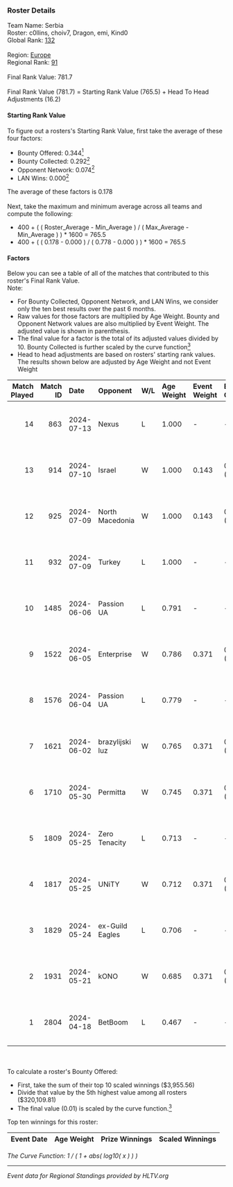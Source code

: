 ### Roster Details<br />
Team Name: Serbia<br />
Roster: c0llins, choiv7, Dragon, emi, Kind0<br />
Global Rank: [132](../standings_global.md)<br />
<br />
Region: [Europe]( ../standings_europe.md)<br />
Regional Rank: [91]( ../standings_europe.md)<br />
<br />
Final Rank Value:  781.7<br />
<br />
Final Rank Value (781.7) = Starting Rank Value (765.5) + Head To Head Adjustments (16.2)<br />

#### Starting Rank Value<br />
To figure out a rosters's Starting Rank Value, first take the average of these four factors:<br />
- Bounty Offered: 0.344[<sup>1</sup>](#table2)
- Bounty Collected: 0.292[<sup>2</sup>](#table1)
- Opponent Network: 0.074[<sup>2</sup>](#table1)
- LAN Wins: 0.000[<sup>2</sup>](#table1)

The average of these factors is 0.178<br />
<br />
Next, take the maximum and minimum average across all teams and compute the following:<br />
- 400 + ( ( Roster_Average - Min_Average ) / ( Max_Average - Min_Average ) ) * 1600 = 765.5
- 400 + ( ( 0.178 - 0.000 ) / ( 0.778 - 0.000 ) ) * 1600 = 765.5


#### Factors<br />
Below you can see a table of all of the matches that contributed to this roster's Final Rank Value.<br />
Note:<br />

- For Bounty Collected, Opponent Network, and LAN Wins, we consider only the ten best results over the past 6 months.
- Raw values for those factors are multiplied by Age Weight. Bounty and Opponent Network values are also multiplied by Event Weight. The adjusted value is shown in parenthesis.
- The final value for a factor is the total of its adjusted values divided by 10. Bounty Collected is further scaled by the curve function[<sup>3</sup>](#curveFunction)
- Head to head adjustments are based on rosters' starting rank values. The results shown below are adjusted by Age Weight and not Event Weight
<span id="table1"></span><br />


| Match Played | Match ID | Date       | Opponent        | W/L | Age Weight | Event Weight | Bounty Collected | Opponent Network | LAN Wins  | H2H Adj. | Roster                              |
| -: | -: | :- | :- | :- | :- | :- | :- | :- | :- | -: | :- |
|           14 |      863 | 2024-07-13 | Nexus           | L   | 1.000      | -            | -                | -                | -         |   -17.95 | c0llins, choiv7, Dragon, emi, Kind0 |
|           13 |      914 | 2024-07-10 | Israel          | W   | 1.000      | 0.143        | 0.000 (0.000)    | 0.038 (0.005)    | 0 (0.000) |     3.10 | c0llins, Dragon, emi, Kind0, VLDN   |
|           12 |      925 | 2024-07-09 | North Macedonia | W   | 1.000      | 0.143        | 0.000 (0.000)    | 0.000 (0.000)    | 0 (0.000) |     3.08 | c0llins, choiv7, Dragon, emi, Kind0 |
|           11 |      932 | 2024-07-09 | Turkey          | L   | 1.000      | -            | -                | -                | -         |   -25.74 | c0llins, choiv7, Dragon, emi, Kind0 |
|           10 |     1485 | 2024-06-06 | Passion UA      | L   | 0.791      | -            | -                | -                | -         |    -5.06 | aidKiT, c0llins, Dragon, emi, xicoz |
|            9 |     1522 | 2024-06-05 | Enterprise      | W   | 0.786      | 0.371        | 0.039 (0.011)    | 0.641 (0.187)    | 0 (0.000) |    16.61 | aidKiT, c0llins, Dragon, emi, VLDN  |
|            8 |     1576 | 2024-06-04 | Passion UA      | L   | 0.779      | -            | -                | -                | -         |    -4.53 | aidKiT, c0llins, Dragon, emi, xicoz |
|            7 |     1621 | 2024-06-02 | brazylijski luz | W   | 0.765      | 0.371        | 0.008 (0.002)    | 0.250 (0.071)    | 0 (0.000) |    13.38 | aidKiT, c0llins, Dragon, emi, xicoz |
|            6 |     1710 | 2024-05-30 | Permitta        | W   | 0.745      | 0.371        | 0.039 (0.011)    | 0.919 (0.254)    | 0 (0.000) |    16.38 | aidKiT, c0llins, Dragon, emi, xicoz |
|            5 |     1809 | 2024-05-25 | Zero Tenacity   | L   | 0.713      | -            | -                | -                | -         |    -3.21 | aidKiT, c0llins, Dragon, emi, xicoz |
|            4 |     1817 | 2024-05-25 | UNiTY           | W   | 0.712      | 0.371        | 0.024 (0.006)    | 0.331 (0.087)    | 0 (0.000) |    16.39 | aidKiT, c0llins, Dragon, emi, xicoz |
|            3 |     1829 | 2024-05-24 | ex-Guild Eagles | L   | 0.706      | -            | -                | -                | -         |    -9.25 | aidKiT, c0llins, Dragon, emi, xicoz |
|            2 |     1931 | 2024-05-21 | kONO            | W   | 0.685      | 0.371        | 0.028 (0.007)    | 0.553 (0.140)    | 0 (0.000) |    13.41 | aidKiT, c0llins, Dragon, emi, xicoz |
|            1 |     2804 | 2024-04-18 | BetBoom         | L   | 0.467      | -            | -                | -                | -         |    -0.40 | aidKiT, c0llins, Dragon, emi, xicoz |

<br />
<span id="table2"></span><br />
To calculate a roster's Bounty Offered:<br />

- First, take the sum of their top 10 scaled winnings ($3,955.56)
- Divide that value by the 5th highest value among all rosters ($320,109.81)
- The final value (0.01) is scaled by the curve function.[<sup>3</sup>](#curveFunction)

Top ten winnings for this roster:<br />

| Event Date | Age Weight | Prize Winnings | Scaled Winnings |
| :- | -: | :- | :- |


<span id="curveFunction"></span>_The Curve Function: 1 / ( 1 + abs( log10( x ) ) )_<br />

---
_Event data for Regional Standings provided by HLTV.org_<br />
